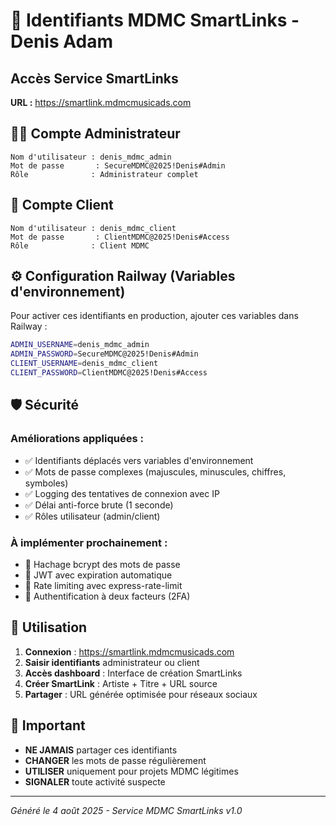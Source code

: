 # 🔐 Identifiants MDMC SmartLinks - Denis Adam

## Accès Service SmartLinks
**URL :** https://smartlink.mdmcmusicads.com

## 👨‍💼 Compte Administrateur
```
Nom d'utilisateur : denis_mdmc_admin
Mot de passe       : SecureMDMC@2025!Denis#Admin
Rôle              : Administrateur complet
```

## 👤 Compte Client  
```
Nom d'utilisateur : denis_mdmc_client
Mot de passe       : ClientMDMC@2025!Denis#Access
Rôle              : Client MDMC
```

## ⚙️ Configuration Railway (Variables d'environnement)

Pour activer ces identifiants en production, ajouter ces variables dans Railway :

```bash
ADMIN_USERNAME=denis_mdmc_admin
ADMIN_PASSWORD=SecureMDMC@2025!Denis#Admin
CLIENT_USERNAME=denis_mdmc_client
CLIENT_PASSWORD=ClientMDMC@2025!Denis#Access
```

## 🛡️ Sécurité

### Améliorations appliquées :
- ✅ Identifiants déplacés vers variables d'environnement
- ✅ Mots de passe complexes (majuscules, minuscules, chiffres, symboles)
- ✅ Logging des tentatives de connexion avec IP
- ✅ Délai anti-force brute (1 seconde)
- ✅ Rôles utilisateur (admin/client)

### À implémenter prochainement :
- 🔄 Hachage bcrypt des mots de passe
- 🔄 JWT avec expiration automatique
- 🔄 Rate limiting avec express-rate-limit
- 🔄 Authentification à deux facteurs (2FA)

## 📝 Utilisation

1. **Connexion** : https://smartlink.mdmcmusicads.com
2. **Saisir identifiants** administrateur ou client
3. **Accès dashboard** : Interface de création SmartLinks
4. **Créer SmartLink** : Artiste + Titre + URL source
5. **Partager** : URL générée optimisée pour réseaux sociaux

## 🚨 Important

- **NE JAMAIS** partager ces identifiants
- **CHANGER** les mots de passe régulièrement
- **UTILISER** uniquement pour projets MDMC légitimes
- **SIGNALER** toute activité suspecte

---
*Généré le 4 août 2025 - Service MDMC SmartLinks v1.0*